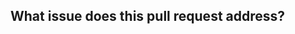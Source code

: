 <!-- Provide a general summary of your changes in the title above. -->

## What issue does this pull request address?
<!-- All pull requests must have an issue created first. -->